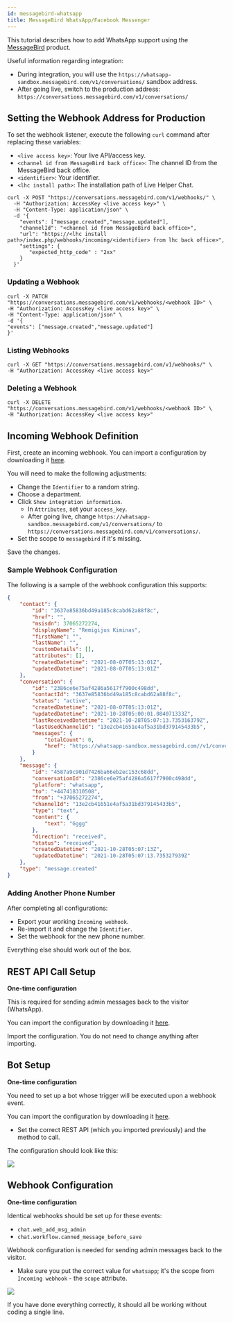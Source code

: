 ```yaml
---
id: messagebird-whatsapp
title: MessageBird WhatsApp/Facebook Messenger
---
```


This tutorial describes how to add WhatsApp support using the [MessageBird](https://messagebird.com/en/) product.

Useful information regarding integration:

*   During integration, you will use the `https://whatsapp-sandbox.messagebird.com/v1/conversations/` sandbox address.
*   After going live, switch to the production address: `https://conversations.messagebird.com/v1/conversations/`

## Setting the Webhook Address for Production

To set the webhook listener, execute the following `curl` command after replacing these variables:

*   `<live access key>`: Your live API/access key.
*   `<channel id from MessageBird back office>`: The channel ID from the MessageBird back office.
*   `<identifier>`: Your identifier.
*   `<lhc install path>`: The installation path of Live Helper Chat.

```shell
curl -X POST "https://conversations.messagebird.com/v1/webhooks/" \
  -H "Authorization: AccessKey <live access key>" \
  -H "Content-Type: application/json" \
  -d '{
    "events": ["message.created","message.updated"],
    "channelId": "<channel id from MessageBird back office>",
    "url": "https://<lhc install path>/index.php/webhooks/incoming/<identifier> from lhc back office>",
    "settings": {
       "expected_http_code" : "2xx"
    }
  }'
```

### Updating a Webhook

```shell
curl -X PATCH "https://conversations.messagebird.com/v1/webhooks/<webhook ID>" \
-H "Authorization: AccessKey <live access key>" \
-H "Content-Type: application/json" \
-d '{
"events": ["message.created","message.updated"]
}'
```

### Listing Webhooks

```shell
curl -X GET "https://conversations.messagebird.com/v1/webhooks/" \
-H "Authorization: AccessKey <live access key>"
```

### Deleting a Webhook

```shell
curl -X DELETE "https://conversations.messagebird.com/v1/webhooks/<webhook ID>" \
-H "Authorization: AccessKey <live access key>"
```

## Incoming Webhook Definition

First, create an incoming webhook. You can import a configuration by downloading it [here](/img/integration/messagebird-iwh.json?v=4).

You will need to make the following adjustments:

*   Change the `Identifier` to a random string.
*   Choose a department.
*   Click `Show integration information`.
    *   In `Attributes`, set your `access_key`.
    *   After going live, change `https://whatsapp-sandbox.messagebird.com/v1/conversations/` to `https://conversations.messagebird.com/v1/conversations/`.
*   Set the scope to `messagebird` if it's missing.

Save the changes.

### Sample Webhook Configuration

The following is a sample of the webhook configuration this supports:

```json
{
    "contact": {
        "id": "3637e85836bd49a185c8cabd62a88f8c",
        "href": "",
        "msisdn": 37065272274,
        "displayName": "Remigijus Kiminas",
        "firstName": "",
        "lastName": "",
        "customDetails": [],
        "attributes": [],
        "createdDatetime": "2021-08-07T05:13:01Z",
        "updatedDatetime": "2021-08-07T05:13:01Z"
    },
    "conversation": {
        "id": "2386ce6e75af4286a5617f7900c498dd",
        "contactId": "3637e85836bd49a185c8cabd62a88f8c",
        "status": "active",
        "createdDatetime": "2021-08-07T05:13:01Z",
        "updatedDatetime": "2021-10-28T05:00:01.084071333Z",
        "lastReceivedDatetime": "2021-10-28T05:07:13.735316379Z",
        "lastUsedChannelId": "13e2cb41651e4af5a31bd379145433b5",
        "messages": {
            "totalCount": 0,
            "href": "https://whatsapp-sandbox.messagebird.com//v1/conversations/2386ce6e75af4286a5617f7900c498dd/messages"
        }
    },
    "message": {
        "id": "4587a9c901d7426ba66eb2ec153c68dd",
        "conversationId": "2386ce6e75af4286a5617f7900c498dd",
        "platform": "whatsapp",
        "to": "+447418310508",
        "from": "+37065272274",
        "channelId": "13e2cb41651e4af5a31bd379145433b5",
        "type": "text",
        "content": {
            "text": "Gggg"
        },
        "direction": "received",
        "status": "received",
        "createdDatetime": "2021-10-28T05:07:13Z",
        "updatedDatetime": "2021-10-28T05:07:13.735327939Z"
    },
    "type": "message.created"
}
```

### Adding Another Phone Number

After completing all configurations:

*   Export your working `Incoming webhook`.
*   Re-import it and change the `Identifier`.
*   Set the webhook for the new phone number.

Everything else should work out of the box.

## REST API Call Setup

**One-time configuration**

This is required for sending admin messages back to the visitor (WhatsApp).

You can import the configuration by downloading it [here](/img/integration/messagebird-restapi.json?v=3).

Import the configuration. You do not need to change anything after importing.

## Bot Setup

**One-time configuration**

You need to set up a bot whose trigger will be executed upon a webhook event.

You can import the configuration by downloading it [here](/img/integration/messagebird-bot.json?v=4).

*   Set the correct REST API (which you imported previously) and the method to call.

The configuration should look like this:

![](/img/integration/messagbebird-bot.png)

## Webhook Configuration

**One-time configuration**

Identical webhooks should be set up for these events:

*   `chat.web_add_msg_admin`
*   `chat.workflow.canned_message_before_save`

Webhook configuration is needed for sending admin messages back to the visitor.

*   Make sure you put the correct value for `whatsapp`; it's the scope from `Incoming webhook` - the `scope` attribute.

![](/img/integration/messagebird-webhook.png)

If you have done everything correctly, it should all be working without coding a single line.

